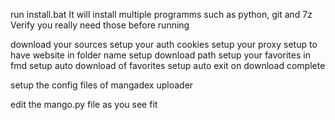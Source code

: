 run install.bat
It will install multiple programms such as python, git and 7z
Verify you really need those before running

download your sources
setup your auth cookies
setup your proxy
setup to have website in folder name
setup download path
setup your favorites in fmd
setup auto download of favorites
setup auto exit on download complete

setup the config files of mangadex uploader

edit the mango.py file as you see fit
